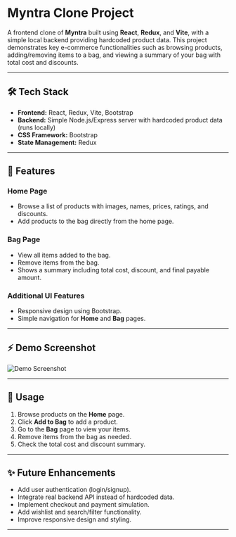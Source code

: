 # Myntra Clone Project

A frontend clone of **Myntra** built using **React**, **Redux**, and **Vite**, with a simple local backend providing hardcoded product data. This project demonstrates key e-commerce functionalities such as browsing products, adding/removing items to a bag, and viewing a summary of your bag with total cost and discounts.

---

## 🛠️ Tech Stack

- **Frontend:** React, Redux, Vite, Bootstrap  
- **Backend:** Simple Node.js/Express server with hardcoded product data (runs locally)  
- **CSS Framework:** Bootstrap  
- **State Management:** Redux  

---

## 📌 Features

### Home Page
- Browse a list of products with images, names, prices, ratings, and discounts.
- Add products to the bag directly from the home page.

### Bag Page
- View all items added to the bag.
- Remove items from the bag.
- Shows a summary including total cost, discount, and final payable amount.

### Additional UI Features
- Responsive design using Bootstrap.
- Simple navigation for **Home** and **Bag** pages.

---

## ⚡ Demo Screenshot

![Demo Screenshot](https://github.com/user-attachments/assets/8fcd6a3e-daa0-4d73-8924-49603f0dce2d)

---

## 🛒 Usage

1. Browse products on the **Home** page.  
2. Click **Add to Bag** to add a product.  
3. Go to the **Bag** page to view your items.  
4. Remove items from the bag as needed.  
5. Check the total cost and discount summary.  

---

## ✨ Future Enhancements

- Add user authentication (login/signup).  
- Integrate real backend API instead of hardcoded data.  
- Implement checkout and payment simulation.  
- Add wishlist and search/filter functionality.  
- Improve responsive design and styling.  

---
